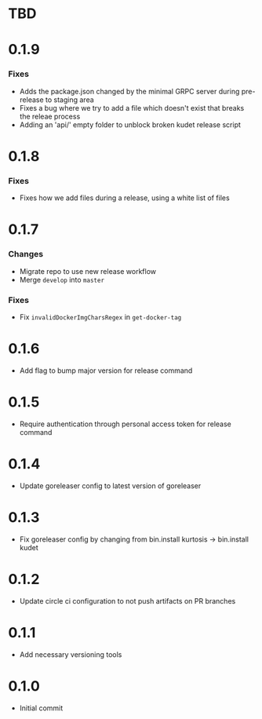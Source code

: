 # TBD

# 0.1.9

### Fixes
* Adds the package.json changed by the minimal GRPC server during pre-release to staging area
* Fixes a bug where we try to add a file which doesn't exist that breaks the releae process
* Adding an 'api/' empty folder to unblock broken kudet release script  

# 0.1.8

### Fixes
* Fixes how we add files during a release, using a white list of files

# 0.1.7

### Changes
* Migrate repo to use new release workflow
* Merge `develop` into `master`

### Fixes
* Fix `invalidDockerImgCharsRegex` in `get-docker-tag`

# 0.1.6
* Add flag to bump major version for release command

# 0.1.5
* Require authentication through personal access token for release command

# 0.1.4
* Update goreleaser config to latest version of goreleaser

# 0.1.3
* Fix goreleaser config by changing from bin.install kurtosis -> bin.install kudet

# 0.1.2
* Update circle ci configuration to not push artifacts on PR branches

# 0.1.1
* Add necessary versioning tools

# 0.1.0
* Initial commit
